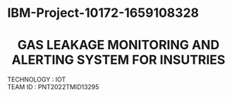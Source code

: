 # IBM-Project-10172-1659108328
<div align="center">
  
 # **GAS LEAKAGE MONITORING AND ALERTING SYSTEM FOR INSUTRIES**      
   </div> 

TECHNOLOGY : IOT        
TEAM ID : PNT2022TMID13295    
